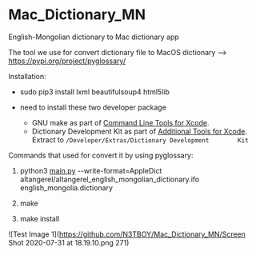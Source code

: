 # Mac_Dictionary_MN
English-Mongolian dictionary to Mac dictionary app

The tool we use for convert dictionary file to MacOS dictionary --> https://pypi.org/project/pyglossary/

Installation: 

  - sudo pip3 install lxml beautifulsoup4 html5lib
  - need to install these two developer package 

    - GNU make as part of [Command Line Tools for Xcode](http://developer.apple.com/downloads).
    - Dictionary Development Kit as part of [Additional Tools for Xcode](http://developer.apple.com/downloads). Extract to `/Developer/Extras/Dictionary Development        Kit`

Commands that used for convert it by using pyglossary:

  1. python3 [main.py](http://main.py/) --write-format=AppleDict altangerel/altangerel_english_mongolian_dictionary.ifo english_mongolia.dictionary

  2. make

  3. make install

![Test Image 1](https://github.com/N3TBOY/Mac_Dictionary_MN/Screen Shot 2020-07-31 at 18.19.10.png 271)
